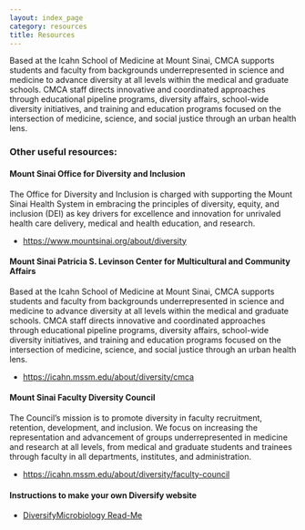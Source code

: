 ```yaml
---
layout: index_page
category: resources
title: Resources
---
```


Based at the Icahn School of Medicine at Mount Sinai, CMCA supports students and faculty from backgrounds underrepresented in science and medicine to advance diversity at all levels within the medical and graduate schools. CMCA staff directs innovative and coordinated approaches through educational pipeline programs, diversity affairs, school-wide diversity initiatives, and training and education programs focused on the intersection of medicine, science, and social justice through an urban health lens. 

### Other useful resources:

#### Mount Sinai Office for Diversity and Inclusion
<a>The Office for Diversity and Inclusion is charged with supporting the Mount Sinai Health System in embracing the principles of diversity, equity, and inclusion (DEI) as key drivers for excellence and innovation for unrivaled health care delivery, medical and health education, and research.</a>
* https://www.mountsinai.org/about/diversity

#### Mount Sinai Patricia S. Levinson Center for Multicultural and Community Affairs
<a>Based at the Icahn School of Medicine at Mount Sinai, CMCA supports students and faculty from backgrounds underrepresented in science and medicine to advance diversity at all levels within the medical and graduate schools. CMCA staff directs innovative and coordinated approaches through educational pipeline programs, diversity affairs, school-wide diversity initiatives, and training and education programs focused on the intersection of medicine, science, and social justice through an urban health lens.</a>
* https://icahn.mssm.edu/about/diversity/cmca

#### Mount Sinai Faculty Diversity Council
<a>The Council’s mission is to promote diversity in faculty recruitment, retention, development, and inclusion. We focus on increasing the representation and advancement of groups underrepresented in medicine and research at all levels, from medical and graduate students and trainees through faculty in all departments, institutes, and administration.</a>
* https://icahn.mssm.edu/about/diversity/faculty-council

#### Instructions to make your own Diversify website
* [DiversifyMicrobiology Read-Me](https://github.com/diversifymicrobiology/DiversifyMicrobiology.github.io)
